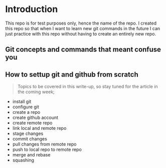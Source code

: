 # Introduction

This repo is for test purposes only, hence the name of the repo. I created this repo so that when I want to learn new git commands in the future I can just practice with this repo without having to create an entirely new repo.

## Git concepts and commands that meant confuse you

## How to settup git and github from scratch

> Topics to be covered in this write-up, so stay tuned for the article in the coming week;

- install git
- configure git
- create a repo
- create github account
- create remote repo
- link local and remote repo
- stage changes
- commit changes
- pull changes from remote repo
- push to local repo to remote repo
- merge and rebase
- squashing
